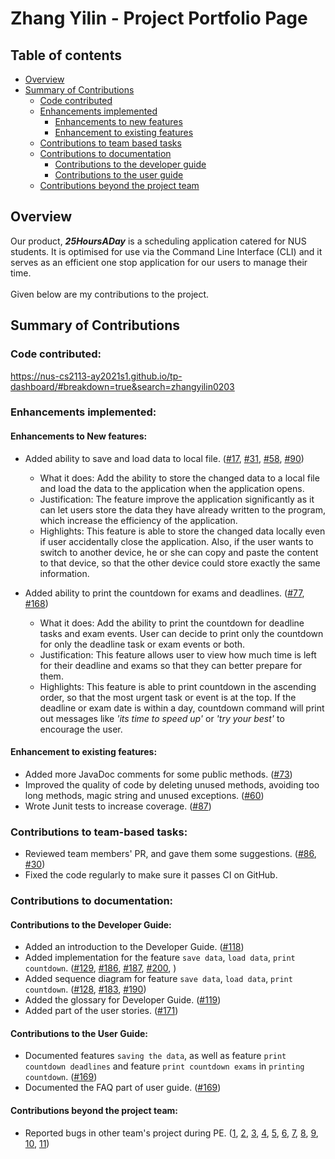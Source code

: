 # Zhang Yilin - Project Portfolio Page
## Table of contents
* [Overview](#overview)
* [Summary of Contributions](#summary-of-contributions)
  * [Code contributed](#code-contributed)
  * [Enhancements implemented](#enhancements-implemented)
    * [Enhancements to new features](#enhancements-to-new-features)
    * [Enhancement to existing features](#enhancement-to-existing-features)
  * [Contributions to team based tasks](#contributions-to-team-based-tasks)
  * [Contributions to documentation](#contributions-to-documentation)
    * [Contributions to the developer guide](#contributions-to-the-developer-guide)
    * [Contributions to the user guide](#contributions-to-the-user-guide)
  * [Contributions beyond the project team](#contributions-beyond-the-project-team)
    
## Overview
Our product, **_25HoursADay_** is a scheduling application catered for NUS students. 
It is optimised for use via the Command Line Interface (CLI) and it serves as an efficient one stop application for our users to manage their time. <br/>
<br/>
Given below are my contributions to the project. <br/>
## Summary of Contributions
### Code contributed:
https://nus-cs2113-ay2021s1.github.io/tp-dashboard/#breakdown=true&search=zhangyilin0203
### Enhancements implemented:
#### Enhancements to New features:
* Added ability to save and load data to local file.
 ([\#17](https://github.com/AY2021S1-CS2113T-T12-2/tp/pull/17),
  [\#31](https://github.com/AY2021S1-CS2113T-T12-2/tp/pull/31),
  [\#58](https://github.com/AY2021S1-CS2113T-T12-2/tp/pull/58),
  [\#90](https://github.com/AY2021S1-CS2113T-T12-2/tp/pull/90))
  * What it does: Add the ability to store the changed data to a local file
                   and load the data to the application when the application opens.
  * Justification: The feature improve the application significantly as it can let users store the data they have 
                   already written to the program, which increase the efficiency of the application.
  * Highlights: This feature is able to store the changed data locally even if user accidentally close the application.
                Also, if the user wants to switch to another device, he or she can copy and paste the content to that device,
                so that the other device could store exactly the same information.

* Added ability to print the countdown for exams and deadlines.
  ([\#77](https://github.com/AY2021S1-CS2113T-T12-2/tp/pull/77),
   [\#168](https://github.com/AY2021S1-CS2113T-T12-2/tp/pull/168))
   * What it does: Add the ability to print the countdown for deadline tasks and exam events.
                   User can decide to print only the countdown for only the deadline task or exam events or both.
   * Justification: This feature allows user to view how much time is left for their deadline and exams so that they can
                    better prepare for them.
   * Highlights: This feature is able to print countdown in the ascending order, so that the most urgent task 
                 or event is at the top. If the deadline or exam date is within a day, countdown command will print out
                 messages like *'its time to speed up'* or *'try your best'* to encourage the user.
#### Enhancement to existing features:
* Added more JavaDoc comments for some public methods.
  ([\#73](https://github.com/AY2021S1-CS2113T-T12-2/tp/pull/73))
* Improved the quality of code by deleting unused methods, avoiding too long methods, magic string and unused exceptions.
  ([\#60](https://github.com/AY2021S1-CS2113T-T12-2/tp/pull/60))
* Wrote Junit tests to increase coverage.
  ([\#87](https://github.com/AY2021S1-CS2113T-T12-2/tp/pull/87))
### Contributions to team-based tasks:
* Reviewed team members' PR, and gave them some suggestions.
  ([\#86](https://github.com/AY2021S1-CS2113T-T12-2/tp/pull/86),
   [\#30](https://github.com/AY2021S1-CS2113T-T12-2/tp/pull/30))
* Fixed the code regularly to make sure it passes CI on GitHub.
### Contributions to documentation:
#### Contributions to the Developer Guide:
* Added an introduction to the Developer Guide.
  ([\#118](https://github.com/AY2021S1-CS2113T-T12-2/tp/pull/118))
* Added implementation for the feature `save data`, `load data`, `print countdown`.
  ([\#129](https://github.com/AY2021S1-CS2113T-T12-2/tp/pull/129),
   [\#186](https://github.com/AY2021S1-CS2113T-T12-2/tp/pull/186),
   [\#187](https://github.com/AY2021S1-CS2113T-T12-2/tp/pull/187),
   [\#200](https://github.com/AY2021S1-CS2113T-T12-2/tp/pull/200),
   )
* Added sequence diagram for feature `save data`, `load data`, `print countdown`.
  ([\#128](https://github.com/AY2021S1-CS2113T-T12-2/tp/pull/128),
   [\#183](https://github.com/AY2021S1-CS2113T-T12-2/tp/pull/183),
   [\#190](https://github.com/AY2021S1-CS2113T-T12-2/tp/pull/190))
* Added the glossary for Developer Guide.
  ([\#119](https://github.com/AY2021S1-CS2113T-T12-2/tp/pull/119))
* Added part of the user stories.
  ([\#171](https://github.com/AY2021S1-CS2113T-T12-2/tp/pull/171))
  
#### Contributions to the User Guide:
* Documented features `saving the data`, as well as feature `print countdown deadlines` and feature `print countdown exams` 
  in `printing countdown`.
  ([\#169](https://github.com/AY2021S1-CS2113T-T12-2/tp/pull/169))
* Documented the FAQ part of user guide.
  ([\#169](https://github.com/AY2021S1-CS2113T-T12-2/tp/pull/169))
#### Contributions beyond the project team:
* Reported bugs in other team's project during PE.
  ([1](https://github.com/Zhangyilin0203/ped/issues/1),
   [2](https://github.com/Zhangyilin0203/ped/issues/2),
   [3](https://github.com/Zhangyilin0203/ped/issues/3),
   [4](https://github.com/Zhangyilin0203/ped/issues/4),
   [5](https://github.com/Zhangyilin0203/ped/issues/5),
   [6](https://github.com/Zhangyilin0203/ped/issues/6),
   [7](https://github.com/Zhangyilin0203/ped/issues/7),
   [8](https://github.com/Zhangyilin0203/ped/issues/8),
   [9](https://github.com/Zhangyilin0203/ped/issues/10),
   [10](https://github.com/Zhangyilin0203/ped/issues/11),
   [11](https://github.com/Zhangyilin0203/ped/issues/12))